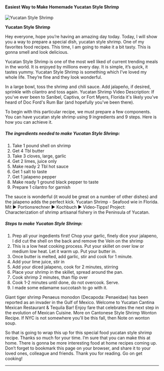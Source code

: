             

#### Easiest Way to Make Homemade Yucatan Style Shrimp

![Yucatan Style Shrimp](https://img-global.cpcdn.com/recipes/22fc8cd01f6b6447/751x532cq70/yucatan-style-shrimp-recipe-main-photo.jpg)

**Yucatan Style Shrimp**

Hey everyone, hope you’re having an amazing day today. Today, I will show you a way to prepare a special dish, yucatan style shrimp. One of my favorites food recipes. This time, I am going to make it a bit tasty. This is gonna smell and look delicious.

Yucatan Style Shrimp is one of the most well liked of current trending meals in the world. It is enjoyed by millions every day. It is simple, it’s quick, it tastes yummy. Yucatan Style Shrimp is something which I’ve loved my whole life. They’re fine and they look wonderful.

In a large bowl, toss the shrimp and chili sauce. Add jalapeño, if desired, sprinkle with cilantro and toss again. Yucatan Shrimp Video Description: If you've ever been to Sanibel, Captiva, or Fort Myers, Florida it's likely you've heard of Doc Ford's Rum Bar (and hopefully you've been there).

To begin with this particular recipe, we must prepare a few components. You can have yucatan style shrimp using 9 ingredients and 9 steps. Here is how you can achieve it.

##### The ingredients needed to make Yucatan Style Shrimp:

1.  Take 1 pound shell on shrimp
2.  Get 4 Tbl butter
3.  Take 3 cloves, large, garlic
4.  Get 2 limes, juice only
5.  Make ready 2 Tbl hot sauce
6.  Get 1 salt to taste
7.  Get 1 jalapeno pepper
8.  Make ready 1 ground black pepper to taste
9.  Prepare 1 cilantro for garnish

The sauce is wonderful (it would be great on a number of other dishes) and the jalapeno adds the perfect kick. Yucatan Shrimp - Seafood wie in Florida. Mit ► Portionsrechner ► Kochbuch ► Video-Tipps! Project: Characterization of shrimp artisanal fishery in the Peninsula of Yucatan.

##### Steps to make Yucatan Style Shrimp:

1.  Prep all your ingedients first! Chop your garlic, finely dice your jalapeno, I did cut the shell on the back and remove the Vein on the shrimp
2.  This is a low heat cooking process. Put your skillet on over low or medium low heat. Let it warm up. Put your butter in.
3.  Once butter is melted, add garlic, stir and cook for 1 minute.
4.  Add your lime juice, stir in
5.  Add your diced jalapeno, cook for 2 minutes, stirring
6.  Place your shrimp in the skillet, spread around the pan.
7.  Cook shrimp 2 minutes, than flip over
8.  Cook 1-2 minutes until done, do not overcook. Serve.
9.  I made some edamame succotash to go with it.

Giant tiger shrimp Penaeus monodon (Decapoda: Penaeidae) has been reported as an invader in the Gulf of Mexico. Welcome to Yucatan Cantina Mexican Restaurant & Tequila Bar! Enjoy fare that celebrates the next step in the evolution of Mexican Cuisine. More on Cantonese Style Shrimp Wonton Recipe. If NYC is not somewhere you'll be this fall, then Note on wonton soup.

So that is going to wrap this up for this special food yucatan style shrimp recipe. Thanks so much for your time. I’m sure that you can make this at home. There is gonna be more interesting food at home recipes coming up. Don’t forget to bookmark this page on your browser, and share it to your loved ones, colleague and friends. Thank you for reading. Go on get cooking!

* * *